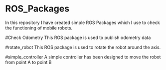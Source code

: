 # ROS_Packages

In this repository I have created simple ROS Packages which I use to check the functioning of mobile robots. 

#Check Odometry 
This ROS package is used to publish odometry data

#rotate_robot
This ROS package is used to rotate the robot around the axis. 

#simple_controller
A simple controller has been designed to move the robot from point A to point B
